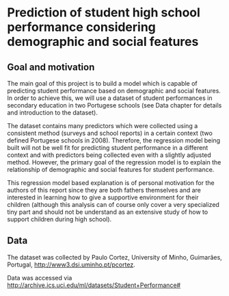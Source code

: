 # Prediction of student high school performance considering demographic and social features

## Goal and motivation

The main goal of this project is to build a model which is capable of predicting student performance based on demographic and social features. In order to achieve this, we will use a dataset of student performances in secondary education in two Portugese schools (see Data chapter for details and introduction to the dataset).

The dataset contains many predictors which were collected using a consistent method (surveys and school reports) in a certain context (two defined Portugese schools in 2008). Therefore, the regression model being built will not be well fit for predicting student performance in a different context and with predictors being collected even with a slightly adjusted method. However, the primary goal of the regression model is to explain the relationship of demographic and social features for student performance.

This regression model based explanation is of personal motivation for the authors of this report since they are both fathers themselves and are interested in learning how to give a supportive environment for their children (although this analysis can of course only cover a very specialized tiny part and should not be understand as an extensive study of how to support children during high school).

## Data

The dataset was collected by Paulo Cortez, University of Minho, Guimarães, Portugal, http://www3.dsi.uminho.pt/pcortez.

Data was accessed via http://archive.ics.uci.edu/ml/datasets/Student+Performance#